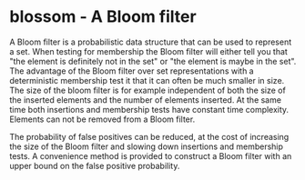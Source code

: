 # blossom - A Bloom filter

A Bloom filter is a probabilistic data structure that can be used to represent
a set. When testing for membership the Bloom filter will either tell you that
"the element is definitely not in the set" or "the element is maybe in the
set". The advantage of the Bloom filter over set representations with a
deterministic membership test it that it can often be much smaller in size. The
size of the bloom filter is for example independent of both the size of the
inserted elements and the number of elements inserted. At the same time both
insertions and membership tests have constant time complexity. Elements can not
be removed from a Bloom filter.

The probability of false positives can be reduced, at the cost of increasing
the size of the Bloom filter and slowing down insertions and membership tests.
A convenience method is provided to construct a Bloom filter with an upper
bound on the false positive probability.
